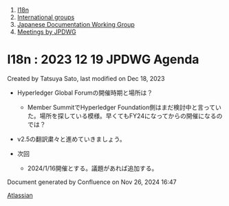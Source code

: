 1. [I18n](index.html)
2. [International groups](International-groups_22970373.html)
3. [Japanese Documentation Working Group](Japanese-Documentation-Working-Group_22970444.html)
4. [Meetings by JPDWG](Meetings-by-JPDWG_22970537.html)

# I18n : 2023 12 19 JPDWG Agenda

Created by Tatsuya Sato, last modified on Dec 18, 2023

- Hyperledger Global Forumの開催時期と場所は？
  
  - Member SummitでHyperledger Foundation側はまだ検討中と言っていた。場所を探している模様。早くてもFY24になってからの開催になるのでは？
- v2.5の翻訳粛々と進めていきましょう。
- 次回
  
  - 2024/1/16開催とする。議題があれば追加する。

Document generated by Confluence on Nov 26, 2024 16:47

[Atlassian](http://www.atlassian.com/)
